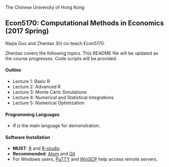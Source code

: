 The Chinese University of Hong Kong

## Econ5170:  Computational Methods in Economics (2017 Spring)

Naijia Guo and Zhentao Shi co-teach Econ5170.

Zhentao covers the following topics. This README file will be updated as the course progresses. Code scripts will be provided.


#### Outline
* Lecture 1: Basic R
* Lecture 2: Advanced R
* Lecture 3: Monte Carlo Simulations
* Lecture 4: Numerical and Statistical Integrations
* Lecture 5: Numerical Optimization

#### Programming Languages
* *R* is the main language for demonstration.

#### Software Installation
* **MUST**: [R](http://www.r-project.org/) and [R-studio](http://www.rstudio.com/)
* **Recommended**: [Atom](https://atom.io/) and [Git](http://git-scm.com/)
* For Windows users, [PuTTY](http://www.putty.org/) and [WinSCP](http://winscp.net/eng/download.php) help access remote servers.
